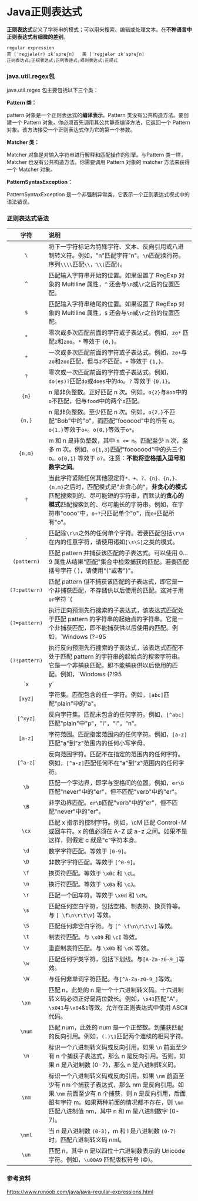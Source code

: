 # Java正则表达式

**正则表达式**定义了字符串的模式；可以用来搜索、编辑或处理文本。在**不种语言中正则表达式有细微的差别**。

```
regular expression
英 [ˈreɡjələ(r) ɪkˈspreʃn]   美 [ˈreɡjələr ɪkˈspreʃn]  
正则表达式;正规表达式;正則表達式;规则表达式;正规式
```

### java.util.regex包

java.util.regex 包主要包括以下三个类：

**Pattern 类：**

pattern 对象是一个正则表达式的**编译表示**。Pattern 类没有公共构造方法。要创建一个 Pattern 对象，你必须首先调用其公共静态编译方法，它返回一个 Pattern 对象。该方法接受一个正则表达式作为它的第一个参数。

**Matcher 类：**

Matcher 对象是对输入字符串进行解释和匹配操作的引擎。与Pattern 类一样，Matcher 也没有公共构造方法。你需要调用 Pattern 对象的 matcher 方法来获得一个 Matcher 对象。

**PatternSyntaxException：**

PatternSyntaxException 是一个非强制异常类，它表示一个正则表达式模式中的语法错误。

### 正则表达式语法

|字符|说明|
|:--:|:--|
|`\`|将下一字符标记为特殊字符、文本、反向引用或八进制转义符。例如，"n"匹配字符"n"。`\n`匹配换行符。序列`\\\\`匹配`\\`，`\\(`匹配`(`。|
|`^`|匹配输入字符串开始的位置。如果设置了 RegExp 对象的 Multiline 属性，`^` 还会与`\n`或`\r`之后的位置匹配。|
|`$`| 匹配输入字符串结尾的位置。如果设置了 RegExp 对象的 Multiline 属性，`$` 还会与`\n`或`\r`之前的位置匹配。|
|`*`| 零次或多次匹配前面的字符或子表达式。例如，`zo*` 匹配`z`和`zoo`。`*` 等效于 `{0,}`。|
|`+`| 一次或多次匹配前面的字符或子表达式。例如，`zo+`与`zo`和`zoo`匹配，但与`z`不匹配。`+` 等效于 `{1,}`。|
|`?`| 零次或一次匹配前面的字符或子表达式。例如，`do(es)?`匹配`do`或`does`中的`do`。`?` 等效于 `{0,1}`。|
|`{n}`| n 是非负整数。正好匹配 n 次。例如，`o{2}`与`Bob`中的`o`不匹配，但与`food`中的两个`o`匹配。|
|`{n,}`| n 是非负整数。至少匹配 n 次。例如，`o{2,}`不匹配"Bob"中的"o"，而匹配"foooood"中的所有 o。`o{1,}`等效于`o+`。`o{0,}`等效于`o*`。|
|`{n,m}`| m 和 n 是非负整数，其中 `n <= m`。匹配至少 n 次，至多 m 次。例如，`o{1,3}`匹配"fooooood"中的头三个 o。`o{0,1}` 等效于 `o?`。注意：**不能将空格插入逗号和数字之间**。|
|`?`| 当此字符紧随任何其他限定符`*、+、?、{n}、{n,}、{n,m}`之后时，匹配模式是"非贪心的"。**非贪心的模式**匹配搜索到的、尽可能短的字符串，而默认的**贪心的模式**匹配搜索到的、尽可能长的字符串。例如，在字符串"oooo"中，`o+?`只匹配单个"o"，而`o+`匹配所有"o"。|
|`.`| 匹配除`\r\n`之外的任何单个字符。若要匹配包括`\r\n`在内的任意字符，请使用诸如`[\s\S]`之类的模式。|
|`(pattern)`| 匹配 pattern 并捕获该匹配的子表达式。可以使用 $0…$9 属性从结果"匹配"集合中检索捕获的匹配。若要匹配括号字符 ( )，请使用"\("或者"\)"。|
|`(?:pattern)`| 匹配 pattern 但不捕获该匹配的子表达式，即它是一个非捕获匹配，不存储供以后使用的匹配。这对于用`or`字符 `(|)` 组合模式部件的情况很有用。例如，`industr(?:y|ies)` 是比 `industry|industries` 更经济的表达式。|
|`(?=pattern)`| 执行正向预测先行搜索的子表达式，该表达式匹配处于匹配 pattern 的字符串的起始点的字符串。它是一个非捕获匹配，即不能捕获供以后使用的匹配。例如，`Windows (?=95|98|NT|2000)` 匹配"Windows 2000"中的"Windows"，但不匹配"Windows 3.1"中的"Windows"。预测先行不占用字符，即发生匹配后，下一匹配的搜索紧随上一匹配之后，而不是在组成预测先行的字符后。|
|`(?!pattern)`| 执行反向预测先行搜索的子表达式，该表达式匹配不处于匹配 pattern 的字符串的起始点的搜索字符串。它是一个非捕获匹配，即不能捕获供以后使用的匹配。例如，`Windows (?!95|98|NT|2000)` 匹配"Windows 3.1"中的 "Windows"，但不匹配"Windows 2000"中的"Windows"。预测先行不占用字符，即发生匹配后，下一匹配的搜索紧随上一匹配之后，而不是在组成预测先行的字符后。|
|`x|y`| 匹配 x 或 y。例如，`z|food` 匹配"z"或"food"。`(z|f)ood` 匹配"zood"或"food"。|
|`[xyz]`| 字符集。匹配包含的任一字符。例如，`[abc]`匹配"plain"中的"a"。|
|`[^xyz]`| 反向字符集。匹配未包含的任何字符。例如，`[^abc]`匹配"plain"中"p"，"l"，"i"，"n"。|
|`[a-z]`|字符范围。匹配指定范围内的任何字符。例如，`[a-z]`匹配"a"到"z"范围内的任何小写字母。|
|`[^a-z]`|反向范围字符。匹配不在指定的范围内的任何字符。例如，`[^a-z]`匹配任何不在"a"到"z"范围内的任何字符。|
|`\b`|匹配一个字边界，即字与空格间的位置。例如，`er\b`匹配"never"中的"er"，但不匹配"verb"中的"er"。|
|`\B`|非字边界匹配。`er\B`匹配"verb"中的"er"，但不匹配"never"中的"er"。|
|`\cx`|匹配 x 指示的控制字符。例如，\cM 匹配 Control-M 或回车符。x 的值必须在 A-Z 或 a-z 之间。如果不是这样，则假定 c 就是"c"字符本身。|
|`\d`|数字字符匹配。等效于 `[0-9]`。|
|`\D`|非数字字符匹配。等效于 `[^0-9]`。|
|`\f`|换页符匹配。等效于 `\x0c` 和 `\cL`。|
|`\n`|换行符匹配。等效于 `\x0a` 和 `\cJ`。|
|`\r`|匹配一个回车符。等效于 `\x0d` 和 `\cM`。|
|`\s`|匹配任何空白字符，包括空格、制表符、换页符等。与 `[ \f\n\r\t\v]` 等效。|
|`\S`|匹配任何非空白字符。与 `[^ \f\n\r\t\v]` 等效。|
|`\t`|制表符匹配。与 `\x09` 和 `\cI` 等效。|
|`\v`|垂直制表符匹配。与 `\x0b` 和 `\cK` 等效。|
|`\w`|匹配任何字类字符，包括下划线。与`[A-Za-z0-9_]`等效。|
|`\W`|与任何非单词字符匹配。与`[^A-Za-z0-9_]`等效。|
|`\xn`|匹配 n，此处的 n 是一个十六进制转义码。十六进制转义码必须正好是两位数长。例如，`\x41`匹配"A"。`\x041`与`\x04`&`1`等效。允许在正则表达式中使用 ASCII 代码。|
|`\num`|匹配 num，此处的 num 是一个正整数。到捕获匹配的反向引用。例如，`(.)\1`匹配两个连续的相同字符。|
|`\n`|标识一个八进制转义码或反向引用。如果 `\n` 前面至少有 n 个捕获子表达式，那么 n 是反向引用。否则，如果 n 是八进制数 (0-7)，那么 n 是八进制转义码。|
|`\nm`|标识一个八进制转义码或反向引用。如果 `\nm` 前面至少有 nm 个捕获子表达式，那么 nm 是反向引用。如果 `\nm` 前面至少有 n 个捕获，则 n 是反向引用，后面跟有字符 m。如果两种前面的情况都不存在，则 `\nm` 匹配八进制值 nm，其中 n 和 m 是八进制数字 (0-7)。|
|`\nml`|当 n 是八进制数 `(0-3)`，m 和 l 是八进制数 `(0-7)` 时，匹配八进制转义码 nml。|
|`\un`|匹配 n，其中 n 是以四位十六进制数表示的 Unicode 字符。例如，`\u00A9` 匹配版权符号 (©)。|

### 参考资料

https://www.runoob.com/java/java-regular-expressions.html